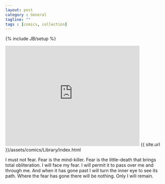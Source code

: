 ```yaml
---
layout: post
category : General
tagline: ""
tags : [comics, collection]
---
```

{% include JB/setup %}

<iframe width="420" height="315" src="http://www.youtube.com/embed/dQw4w9WgXcQ"
        frameborder="0" allowfullscreen="allowfullscreen">  </iframe>
{{ site.url }}/assets/comics/Library/index.html

I must not fear.
Fear is the mind-killer.
Fear is the little-death that brings total obliteration.
I will face my fear.
I will permit it to pass over me and through me.
And when it has gone past I will turn the inner eye to see its path.
Where the fear has gone there will be nothing.
Only I will remain.